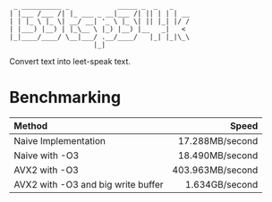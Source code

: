 ```
 _ __________ _            _____ _  _   _
| |___ /___ /| |_ ___ _ __|___ /| || | | | __
| | |_ \ |_ \| __/ __| '_ \ |_ \| || |_| |/ /
| |___) |__) | |_\__ \ |_) |__) |__   _|   <
|_|____/____/ \__|___/ .__/____/   |_| |_|\_\
                     |_|
```
Convert text into leet-speak text.


# Benchmarking
| Method | Speed |
| :--- | ---: |
| Naive Implementation | 17.288MB/second |
| Naive with -O3 | 18.490MB/second |
| AVX2 with -O3 | 403.963MB/second |
| AVX2 with -O3 and big write buffer | 1.634GB/second |
